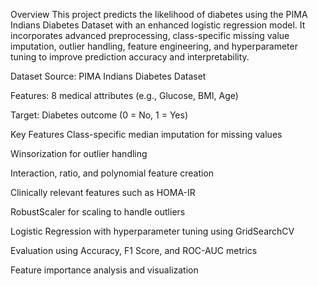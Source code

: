 Overview
This project predicts the likelihood of diabetes using the PIMA Indians Diabetes Dataset with an enhanced logistic regression model.
It incorporates advanced preprocessing, class-specific missing value imputation, outlier handling, feature engineering, and hyperparameter tuning to improve prediction accuracy and interpretability.

Dataset
Source: PIMA Indians Diabetes Dataset

Features: 8 medical attributes (e.g., Glucose, BMI, Age)

Target: Diabetes outcome (0 = No, 1 = Yes)

Key Features
Class-specific median imputation for missing values

Winsorization for outlier handling

Interaction, ratio, and polynomial feature creation

Clinically relevant features such as HOMA-IR

RobustScaler for scaling to handle outliers

Logistic Regression with hyperparameter tuning using GridSearchCV

Evaluation using Accuracy, F1 Score, and ROC-AUC metrics

Feature importance analysis and visualization
